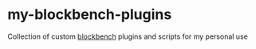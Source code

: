 # my-blockbench-plugins
Collection of custom [blockbench](https://github.com/JannisX11/blockbench) plugins and scripts for my personal use
